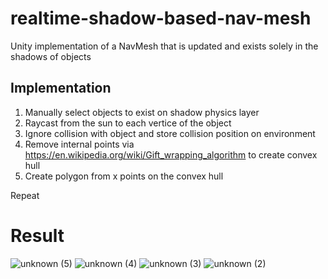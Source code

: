 # realtime-shadow-based-nav-mesh
Unity implementation of a NavMesh that is updated and exists solely in the shadows of objects  

## Implementation
1. Manually select objects to exist on shadow physics layer  
2. Raycast from the sun to each vertice of the object  
3. Ignore collision with object and store collision position on environment  
4. Remove internal points via https://en.wikipedia.org/wiki/Gift_wrapping_algorithm to create convex hull  
5. Create polygon from x points on the convex hull  

Repeat  

# Result
![unknown (5)](https://user-images.githubusercontent.com/50963416/156680648-4efe3965-21f3-4627-8352-0188e1d73c66.png)
![unknown (4)](https://user-images.githubusercontent.com/50963416/156680537-c3dfa8c9-8f4f-45bf-9ebe-60a1f7ed53ca.png)
![unknown (3)](https://user-images.githubusercontent.com/50963416/156680492-d88948fc-0099-49f0-b184-9ac1e9c6503a.png)
![unknown (2)](https://user-images.githubusercontent.com/50963416/156680779-b00f538b-2c78-44d8-8cb0-9b1c0842d64e.png)
